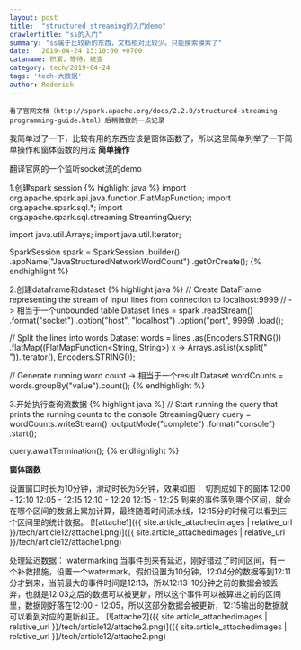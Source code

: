 ```yaml
---
layout: post
title:  "structured streaming的入门demo"
crawlertitle: "ss的入门"
summary: "ss属于比较新的东西，文档相对比较少。只能摸索摸索了"
date:   2019-04-24 13:10:00 +0700
cataname: 积累，等待，蜕变
category: tech/2019-04-24
tags: 'tech-大数据'
author: Roderick
---
```

`看了官网文档（http://spark.apache.org/docs/2.2.0/structured-streaming-programming-guide.html）后稍微做的一点记录`

我简单过了一下，比较有用的东西应该是窗体函数了，所以这里简单列举了一下简单操作和窗体函数的用法
**简单操作**

翻译官网的一个监听socket流的demo

1.创建spark session
{% highlight java %}
import org.apache.spark.api.java.function.FlatMapFunction;
import org.apache.spark.sql.*;
import org.apache.spark.sql.streaming.StreamingQuery;

import java.util.Arrays;
import java.util.Iterator;

SparkSession spark = SparkSession
  .builder()
  .appName("JavaStructuredNetworkWordCount")
  .getOrCreate();
{% endhighlight %}

2.创建dataframe和dataset
{% highlight java %}
// Create DataFrame representing the stream of input lines from connection to localhost:9999
// -> 相当于一个unbounded table
Dataset<Row> lines = spark
  .readStream()
  .format("socket")
  .option("host", "localhost")
  .option("port", 9999)
  .load();


// Split the lines into words
Dataset<String> words = lines
  .as(Encoders.STRING())
  .flatMap((FlatMapFunction<String, String>) x -> Arrays.asList(x.split(" ")).iterator(), Encoders.STRING());


// Generate running word count  -> 相当于一个result
Dataset<Row> wordCounts = words.groupBy("value").count();
{% endhighlight %}

3.开始执行查询流数据
{% highlight java %}
// Start running the query that prints the running counts to the console
StreamingQuery query = wordCounts.writeStream()
  .outputMode("complete")
  .format("console")
  .start();


query.awaitTermination();
{% endhighlight %}

**窗体函数**

设置窗口时长为10分钟，滑动时长为5分钟，效果如图：
切割成如下的窗体
12:00 - 12:10
12:05 - 12:15
12:10 - 12:20
12:15 - 12:25
到来的事件落到哪个区间，就会在哪个区间的数据上累加计算，最终随着时间流水线，12:15分的时候可以看到三个区间里的统计数据。
[![attache1]({{ site.article_attachedimages | relative_url }}/tech/article12/attache1.png)]({{ site.article_attachedimages | relative_url }}/tech/article12/attache1.png)

处理延迟数据： watermarking
当事件到来有延迟，刚好错过了时间区间，有一个补救措施，设置一个watermark，假如设置为10分钟，12:04分的数据等到12:11分才到来，当前最大的事件时间是12:13，所以12:13-10分钟之前的数据会被丢弃，也就是12:03之后的数据可以被更新，所以这个事件可以被算进之前的区间里，数据刚好落在12:00 - 12:05，所以这部分数据会被更新，12:15输出的数据就可以看到对应的更新纠正。
[![attache2]({{ site.article_attachedimages | relative_url }}/tech/article12/attache2.png)]({{ site.article_attachedimages | relative_url }}/tech/article12/attache2.png)

